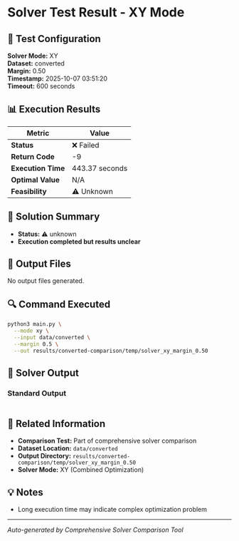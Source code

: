 # Solver Test Result - XY Mode

## 🔧 Test Configuration

**Solver Mode:** XY  
**Dataset:** converted  
**Margin:** 0.50  
**Timestamp:** 2025-10-07 03:51:20  
**Timeout:** 600 seconds  

## 📊 Execution Results

| Metric | Value |
|--------|-------|
| **Status** | ❌ Failed |
| **Return Code** | -9 |
| **Execution Time** | 443.37 seconds |
| **Optimal Value** | N/A |
| **Feasibility** | ⚠️ Unknown |

## 🎯 Solution Summary

- **Status:** ⚠️ unknown
- **Execution completed but results unclear**


## 📁 Output Files

No output files generated.


## 🔍 Command Executed

```bash
python3 main.py \
  --mode xy \
  --input data/converted \
  --margin 0.5 \
  --out results/converted-comparison/temp/solver_xy_margin_0.50
```

## 📝 Solver Output

### Standard Output
```

```

## 🔗 Related Information

- **Comparison Test:** Part of comprehensive solver comparison
- **Dataset Location:** `data/converted`
- **Output Directory:** `results/converted-comparison/temp/solver_xy_margin_0.50`
- **Solver Mode:** XY (Combined Optimization)

## 💡 Notes

- Long execution time may indicate complex optimization problem

---

*Auto-generated by Comprehensive Solver Comparison Tool*
